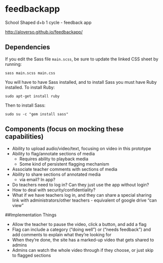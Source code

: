 # feedbackapp
School Shaped d+b 1 cycle - feedback app

http://aloverso.github.io/feedbackapp/

## Dependencies
If you edit the Sass file `main.scss`, be sure to update the linked CSS sheet by running:
```
sass main.scss main.css
```

You will have to have Sass installed, and to install Sass you must have Ruby installed.
To install Ruby:
```
sudo apt-get install ruby
```
Then to install Sass:
```
sudo su -c "gem install sass"
```

## Components (focus on mocking these capabilities)
* Ability to upload audio/video/text, focusing on video in this prototype
* Ability to flag/annotate sections of media
  * Requires ability to playback media
  * Some kind of persistent flagging mechanism
* Associate teacher comments with sections of media
* Ability to share sections of annotated media 
  * via email? In app?
* Do teachers need to log in?  Can they just use the app without login?
* How to deal with security/confidentiality?
* What if we have teachers log in, and they can share a special sharing link with administrators/other teachers - equivalent of google drive “can view”

##Implementation Things
* Allow the teacher to pause the video, click a button, and add a flag
* Flag can include a category (“doing well”) or (“needs feedback”) and add comments to explain what they’re looking for
* When they’re done, the site has a marked-up video that gets shared to admins
* Admins can watch the whole video through if they choose, or just skip to flagged sections


